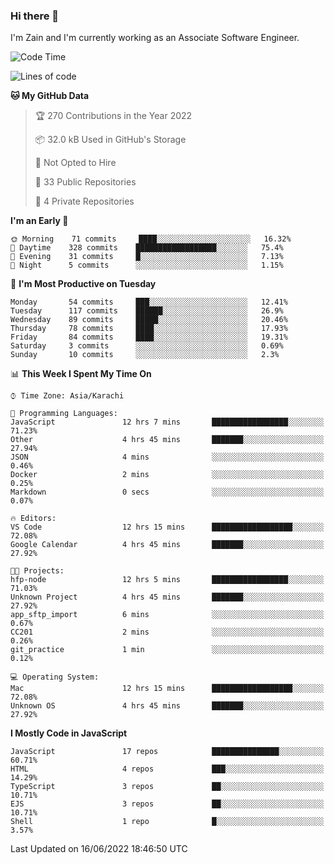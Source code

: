 ### Hi there 👋

I'm Zain and I'm currently working as an Associate Software Engineer.

<!--START_SECTION:waka-->
![Code Time](http://img.shields.io/badge/Code%20Time-0%20secs-blue)

![Lines of code](https://img.shields.io/badge/From%20Hello%20World%20I%27ve%20Written-3%20Million%20lines%20of%20code-blue)

**🐱 My GitHub Data** 

> 🏆 270 Contributions in the Year 2022
 > 
> 📦 32.0 kB Used in GitHub's Storage 
 > 
> 🚫 Not Opted to Hire
 > 
> 📜 33 Public Repositories 
 > 
> 🔑 4 Private Repositories  
 > 
**I'm an Early 🐤** 

```text
🌞 Morning    71 commits     ████░░░░░░░░░░░░░░░░░░░░░   16.32% 
🌆 Daytime    328 commits    ██████████████████░░░░░░░   75.4% 
🌃 Evening    31 commits     █░░░░░░░░░░░░░░░░░░░░░░░░   7.13% 
🌙 Night      5 commits      ░░░░░░░░░░░░░░░░░░░░░░░░░   1.15%

```
📅 **I'm Most Productive on Tuesday** 

```text
Monday       54 commits     ███░░░░░░░░░░░░░░░░░░░░░░   12.41% 
Tuesday      117 commits    ██████░░░░░░░░░░░░░░░░░░░   26.9% 
Wednesday    89 commits     █████░░░░░░░░░░░░░░░░░░░░   20.46% 
Thursday     78 commits     ████░░░░░░░░░░░░░░░░░░░░░   17.93% 
Friday       84 commits     ████░░░░░░░░░░░░░░░░░░░░░   19.31% 
Saturday     3 commits      ░░░░░░░░░░░░░░░░░░░░░░░░░   0.69% 
Sunday       10 commits     ░░░░░░░░░░░░░░░░░░░░░░░░░   2.3%

```


📊 **This Week I Spent My Time On** 

```text
⌚︎ Time Zone: Asia/Karachi

💬 Programming Languages: 
JavaScript               12 hrs 7 mins       █████████████████░░░░░░░░   71.23% 
Other                    4 hrs 45 mins       ███████░░░░░░░░░░░░░░░░░░   27.94% 
JSON                     4 mins              ░░░░░░░░░░░░░░░░░░░░░░░░░   0.46% 
Docker                   2 mins              ░░░░░░░░░░░░░░░░░░░░░░░░░   0.25% 
Markdown                 0 secs              ░░░░░░░░░░░░░░░░░░░░░░░░░   0.07%

🔥 Editors: 
VS Code                  12 hrs 15 mins      ██████████████████░░░░░░░   72.08% 
Google Calendar          4 hrs 45 mins       ███████░░░░░░░░░░░░░░░░░░   27.92%

🐱‍💻 Projects: 
hfp-node                 12 hrs 5 mins       █████████████████░░░░░░░░   71.03% 
Unknown Project          4 hrs 45 mins       ███████░░░░░░░░░░░░░░░░░░   27.92% 
app_sftp_import          6 mins              ░░░░░░░░░░░░░░░░░░░░░░░░░   0.67% 
CC201                    2 mins              ░░░░░░░░░░░░░░░░░░░░░░░░░   0.26% 
git_practice             1 min               ░░░░░░░░░░░░░░░░░░░░░░░░░   0.12%

💻 Operating System: 
Mac                      12 hrs 15 mins      ██████████████████░░░░░░░   72.08% 
Unknown OS               4 hrs 45 mins       ███████░░░░░░░░░░░░░░░░░░   27.92%

```

**I Mostly Code in JavaScript** 

```text
JavaScript               17 repos            ███████████████░░░░░░░░░░   60.71% 
HTML                     4 repos             ███░░░░░░░░░░░░░░░░░░░░░░   14.29% 
TypeScript               3 repos             ██░░░░░░░░░░░░░░░░░░░░░░░   10.71% 
EJS                      3 repos             ██░░░░░░░░░░░░░░░░░░░░░░░   10.71% 
Shell                    1 repo              █░░░░░░░░░░░░░░░░░░░░░░░░   3.57%

```



 Last Updated on 16/06/2022 18:46:50 UTC
<!--END_SECTION:waka-->

<!--
**ZainAmjad68/ZainAmjad68** is a ✨ _special_ ✨ repository because its `README.md` (this file) appears on your GitHub profile.

Here are some ideas to get you started:

- 🔭 I’m currently working on ...
- 🌱 I’m currently learning ...
- 👯 I’m looking to collaborate on ...
- 🤔 I’m looking for help with ...
- 💬 Ask me about ...
- 📫 How to reach me: ...
- 😄 Pronouns: ...
- ⚡ Fun fact: ...
-->
